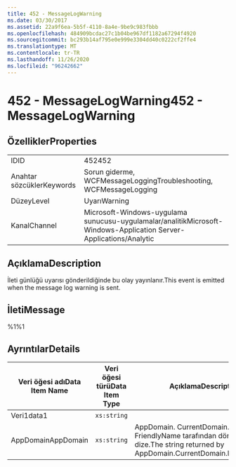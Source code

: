 ```yaml
---
title: 452 - MessageLogWarning
ms.date: 03/30/2017
ms.assetid: 22a9f6ea-5b5f-4110-8a4e-9be9c983fbbb
ms.openlocfilehash: 484909bcdac27c1b04be967df1182a67294f4920
ms.sourcegitcommit: bc293b14af795e0e999e3304dd40c0222cf2ffe4
ms.translationtype: MT
ms.contentlocale: tr-TR
ms.lasthandoff: 11/26/2020
ms.locfileid: "96242662"
---
```

# <a name="452---messagelogwarning"></a><span data-ttu-id="82dc7-102">452 - MessageLogWarning</span><span class="sxs-lookup"><span data-stu-id="82dc7-102">452 - MessageLogWarning</span></span>

## <a name="properties"></a><span data-ttu-id="82dc7-103">Özellikler</span><span class="sxs-lookup"><span data-stu-id="82dc7-103">Properties</span></span>  
  
|||  
|-|-|  
|<span data-ttu-id="82dc7-104">ID</span><span class="sxs-lookup"><span data-stu-id="82dc7-104">ID</span></span>|<span data-ttu-id="82dc7-105">452</span><span class="sxs-lookup"><span data-stu-id="82dc7-105">452</span></span>|  
|<span data-ttu-id="82dc7-106">Anahtar sözcükler</span><span class="sxs-lookup"><span data-stu-id="82dc7-106">Keywords</span></span>|<span data-ttu-id="82dc7-107">Sorun giderme, WCFMessageLogging</span><span class="sxs-lookup"><span data-stu-id="82dc7-107">Troubleshooting, WCFMessageLogging</span></span>|  
|<span data-ttu-id="82dc7-108">Düzey</span><span class="sxs-lookup"><span data-stu-id="82dc7-108">Level</span></span>|<span data-ttu-id="82dc7-109">Uyarı</span><span class="sxs-lookup"><span data-stu-id="82dc7-109">Warning</span></span>|  
|<span data-ttu-id="82dc7-110">Kanal</span><span class="sxs-lookup"><span data-stu-id="82dc7-110">Channel</span></span>|<span data-ttu-id="82dc7-111">Microsoft-Windows-uygulama sunucusu-uygulamalar/analitik</span><span class="sxs-lookup"><span data-stu-id="82dc7-111">Microsoft-Windows-Application Server-Applications/Analytic</span></span>|  
  
## <a name="description"></a><span data-ttu-id="82dc7-112">Açıklama</span><span class="sxs-lookup"><span data-stu-id="82dc7-112">Description</span></span>  

 <span data-ttu-id="82dc7-113">İleti günlüğü uyarısı gönderildiğinde bu olay yayınlanır.</span><span class="sxs-lookup"><span data-stu-id="82dc7-113">This event is emitted when the message log warning is sent.</span></span>  
  
## <a name="message"></a><span data-ttu-id="82dc7-114">İleti</span><span class="sxs-lookup"><span data-stu-id="82dc7-114">Message</span></span>  

 <span data-ttu-id="82dc7-115">%1</span><span class="sxs-lookup"><span data-stu-id="82dc7-115">%1</span></span>  
  
## <a name="details"></a><span data-ttu-id="82dc7-116">Ayrıntılar</span><span class="sxs-lookup"><span data-stu-id="82dc7-116">Details</span></span>  
  
|<span data-ttu-id="82dc7-117">Veri öğesi adı</span><span class="sxs-lookup"><span data-stu-id="82dc7-117">Data Item Name</span></span>|<span data-ttu-id="82dc7-118">Veri öğesi türü</span><span class="sxs-lookup"><span data-stu-id="82dc7-118">Data Item Type</span></span>|<span data-ttu-id="82dc7-119">Açıklama</span><span class="sxs-lookup"><span data-stu-id="82dc7-119">Description</span></span>|  
|--------------------|--------------------|-----------------|  
|<span data-ttu-id="82dc7-120">Veri1</span><span class="sxs-lookup"><span data-stu-id="82dc7-120">data1</span></span>|`xs:string`||  
|<span data-ttu-id="82dc7-121">AppDomain</span><span class="sxs-lookup"><span data-stu-id="82dc7-121">AppDomain</span></span>|`xs:string`|<span data-ttu-id="82dc7-122">AppDomain. CurrentDomain. FriendlyName tarafından döndürülen dize.</span><span class="sxs-lookup"><span data-stu-id="82dc7-122">The string returned by AppDomain.CurrentDomain.FriendlyName.</span></span>|
